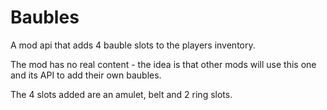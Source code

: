 Baubles
=======

A mod api that adds 4 bauble slots to the players inventory.

The mod has no real content - the idea is that other mods will use this one and its API to add their own baubles.

The 4 slots added are an amulet, belt and 2 ring slots.

